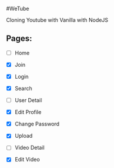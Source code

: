 #WeTube

Cloning Youtube with Vanilla with NodeJS

## Pages:

- [ ] Home

* [x] Join

- [x] Login

* [x] Search

- [ ] User Detail

* [x] Edit Profile

- [x] Change Password

* [x] Upload

- [ ] Video Detail

* [x] Edit Video

